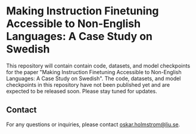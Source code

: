 # Making Instruction Finetuning Accessible to Non-English Languages: A Case Study on Swedish

This repository will contain contain code, datasets, and model checkpoints for the paper "Making Instruction Finetuning Accessible to Non-English Languages: A Case Study on Swedish". The code, datasets, and model checkpoints in this repository have not been published yet and are expected to be released soon. Please stay tuned for updates.

## Contact

For any questions or inquiries, please contact oskar.holmstrom@liu.se.
